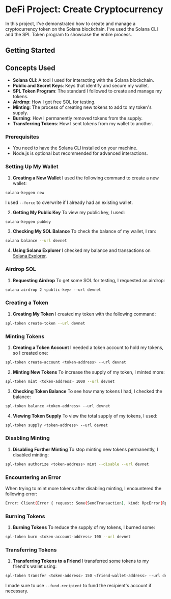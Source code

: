 # DeFi Project: Create Cryptocurrency

In this project, I've demonstrated how to create and manage a cryptocurrency token on the Solana blockchain. I've used the Solana CLI and the SPL Token program to showcase the entire process.

## Getting Started

## Concepts Used

- **Solana CLI**: A tool I used for interacting with the Solana blockchain.
- **Public and Secret Keys**: Keys that identify and secure my wallet.
- **SPL Token Program**: The standard I followed to create and manage my tokens.
- **Airdrop**: How I got free SOL for testing.
- **Minting**: The process of creating new tokens to add to my token's supply.
- **Burning**: How I permanently removed tokens from the supply.
- **Transferring Tokens**: How I sent tokens from my wallet to another.

### Prerequisites

- You need to have the Solana CLI installed on your machine.
- Node.js is optional but recommended for advanced interactions.

### Setting Up My Wallet

1. **Creating a New Wallet**
   I used the following command to create a new wallet:

```bash
solana-keygen new
```

I used `--force` to overwrite if I already had an existing wallet.

2. **Getting My Public Key**
   To view my public key, I used:

```bash
solana-keygen pubkey
```

3. **Checking My SOL Balance**
   To check the balance of my wallet, I ran:

```bash
solana balance --url devnet
```

4. **Using Solana Explorer**
   I checked my balance and transactions on [Solana Explorer](https://explorer.solana.com/?cluster=devnet).

### Airdrop SOL

1. **Requesting Airdrop**
   To get some SOL for testing, I requested an airdrop:

```bash
solana airdrop 2 <public-key> --url devnet
```

### Creating a Token

1. **Creating My Token**
   I created my token with the following command:

```bash
spl-token create-token --url devnet
```

### Minting Tokens

1. **Creating a Token Account**
   I needed a token account to hold my tokens, so I created one:

```bash
spl-token create-account <token-address> --url devnet
```

2. **Minting New Tokens**
   To increase the supply of my token, I minted more:

```bash
spl-token mint <token-address> 1000 --url devnet
```

3. **Checking Token Balance**
   To see how many tokens I had, I checked the balance:

```bash
spl-token balance <token-address> --url devnet
```

4. **Viewing Token Supply**
   To view the total supply of my tokens, I used:

```bash
spl-token supply <token-address> --url devnet
```

### Disabling Minting

1. **Disabling Further Minting**
   To stop minting new tokens permanently, I disabled minting:

```bash
spl-token authorize <token-address> mint --disable --url devnet
```

### Encountering an Error

When trying to mint more tokens after disabling minting, I encountered the following error:

```bash
Error: Client(Error { request: Some(SendTransaction), kind: RpcError(RpcResponseError { code: -32002, message: "Transaction simulation failed: Error processing Instruction 0: custom program error: 0x5", data: SendTransactionPreflightFailure(RpcSimulateTransactionResult { err: Some(InstructionError(0, Custom(5))), logs: Some(["Program TokenkegQfeZyiNwAJbNbGKPFXCWuBvf9Ss623VQ5DA invoke [1]", "Program log: Instruction: MintToChecked", "Program log: Error: the total supply of this token is fixed", "Program TokenkegQfeZyiNwAJbNbGKPFXCWuBvf9Ss623VQ5DA consumed 4147 of 4147 compute units", "Program TokenkegQfeZyiNwAJbNbGKPFXCWuBvf9Ss623VQ5DA failed: custom program error: 0x5"]), accounts: None, units_consumed: Some(4147), return_data: None, inner_instructions: None }) }) })
```

### Burning Tokens

1. **Burning Tokens**
   To reduce the supply of my tokens, I burned some:

```bash
spl-token burn <token-account-address> 100 --url devnet
```

### Transferring Tokens

1. **Transferring Tokens to a Friend**
   I transferred some tokens to my friend's wallet using:

```bash
spl-token transfer <token-address> 150 <friend-wallet-address> --url devnet
```

I made sure to use `--fund-recipient` to fund the recipient's account if necessary.

